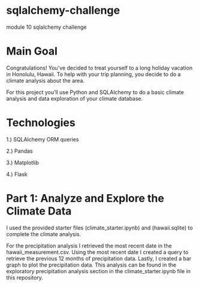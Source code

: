 # sqlalchemy-challenge
module 10 sqlalchemy challenge

# Main Goal

Congratulations! You've decided to treat yourself to a long holiday vacation in Honolulu, Hawaii. To help with your trip planning, you decide to do a climate analysis about the area. 

For this project you’ll use Python and SQLAlchemy to do a basic climate analysis and data exploration of your climate database.

# Technologies

1.) SQLAlchemy ORM queries

2.) Pandas

3.) Matplotlib

4.) Flask

# Part 1: Analyze and Explore the Climate Data

I used the provided starter files (climate_starter.ipynb) and (hawaii.sqlite) to complete the climate analysis.

For the precipitation analysis I retrieved the most recent date in the hawaii_measurement.csv. Using the most recent date I created a query to retrieve the previous 12 months of precipitation data. Lastly, I created a bar graph to plot the precipitation data.
This analysis can be found in the exploratory precipitation analysis section in the climate_starter.ipynb file in this repository.
